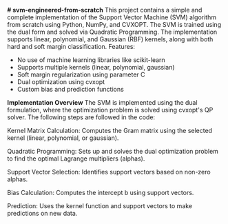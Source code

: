 **# svm-engineered-from-scratch**
This project contains a simple and complete implementation of the Support Vector Machine (SVM) algorithm from scratch using Python, NumPy, and CVXOPT.
The SVM is trained using the dual form and solved via Quadratic Programming. The implementation supports linear, polynomial, and Gaussian (RBF) kernels, along with both hard and soft margin classification.
Features:
- No use of machine learning libraries like scikit-learn
- Supports multiple kernels (linear, polynomial, gaussian)
- Soft margin regularization using parameter C
- Dual optimization using cvxopt
- Custom bias and prediction functions

**Implementation Overview**
The SVM is implemented using the dual formulation, where the optimization problem is solved using cvxopt's QP solver. The following steps are followed in the code:

Kernel Matrix Calculation: Computes the Gram matrix using the selected kernel (linear, polynomial, or gaussian).

Quadratic Programming: Sets up and solves the dual optimization problem to find the optimal Lagrange multipliers (alphas).

Support Vector Selection:  Identifies support vectors based on non-zero alphas.

Bias Calculation: Computes the intercept b using support vectors.

Prediction: Uses the kernel function and support vectors to make predictions on new data.
